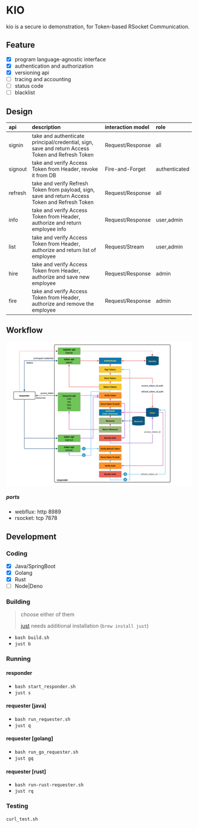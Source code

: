 # KIO
kio is a secure io demonstration, for Token-based RSocket Communication.

## Feature

- [x] program language-agnostic interface
- [x] authentication and authorization
- [x] versioning api
- [ ] tracing and accounting
- [ ] status code
- [ ] blacklist

## Design

| api     | description    | interaction model | role          |
| :------ | :------------- | :---------------- | :------------ |
| signin  | take and authenticate principal/credential, sign, save and return Access Token and Refresh Token | Request/Response  | all|
| signout | take and verify Access Token from Header, revoke it from DB  | Fire-and-Forget   | authenticated |
| refresh | take and verify Refresh Token from payload, sign, save and return Access Token and Refresh Token | Request/Response  | all|
| info    | take and verify Access Token from Header, authorize and return employee  info | Request/Response  | user,admin    |
| list    | take and verify Access Token from Header, authorize and return list of employee | Request/Stream    | user,admin    |
| hire    | take and verify Access Token from Header, authorize and save new employee | Request/Response  | admin         |
| fire    | take and verify Access Token from Header, authorize and remove the employee | Request/Response  | admin         |

## Workflow

<img src="img/workflow.png" alt="kio_workflow" style="zoom:70%;" />

##### ports

- webflux: http 8989
- rsocket: tcp  7878

## Development
### Coding
- [x] Java/SpringBoot
- [x] Golang
- [x] Rust
- [ ] Node|Deno

### Building
> choose either of them
>
>  [just](https://github.com/casey/just) needs additional installation (`brew install just`)

- `bash build.sh`
- `just b`

### Running

#### responder
- `bash start_responder.sh`
- `just s`

#### requester [java]
- `bash run_requester.sh`
- `just q`

#### requester [golang]
- `bash run_go_requester.sh`
- `just gq`

#### requester [rust]
- `bash run-rust-requester.sh`
- `just rq`

### Testing
```bash
curl_test.sh
```

